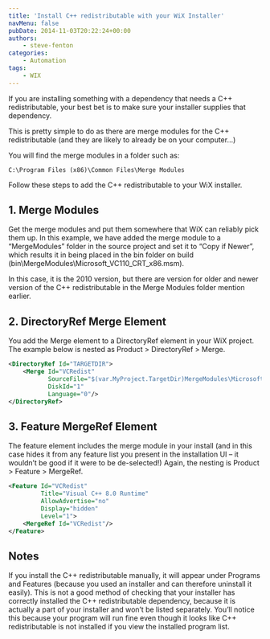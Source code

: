 ```yaml
---
title: 'Install C++ redistributable with your WiX Installer'
navMenu: false
pubDate: 2014-11-03T20:22:24+00:00
authors:
    - steve-fenton
categories:
    - Automation
tags:
    - WIX
---
```


If you are installing something with a dependency that needs a C++ redistributable, your best bet is to make sure your installer supplies that dependency.

This is pretty simple to do as there are merge modules for the C++ redistributable (and they are likely to already be on your computer…)

You will find the merge modules in a folder such as:

```
C:\Program Files (x86)\Common Files\Merge Modules
```

Follow these steps to add the C++ redistributable to your WiX installer.

## 1. Merge Modules

Get the merge modules and put them somewhere that WiX can reliably pick them up. In this example, we have added the merge module to a “MergeModules” folder in the source project and set it to “Copy if Newer”, which results it in being placed in the bin folder on build (bin\\MergeModules\\Microsoft\_VC110\_CRT\_x86.msm).

In this case, it is the 2010 version, but there are version for older and newer version of the C++ redistributable in the Merge Modules folder mention earlier.

## 2. DirectoryRef Merge Element

You add the Merge element to a DirectoryRef element in your WiX project. The example below is nested as Product > DirectoryRef > Merge.

```xml
<DirectoryRef Id="TARGETDIR">
    <Merge Id="VCRedist" 
           SourceFile="$(var.MyProject.TargetDir)MergeModules\Microsoft_VC110_CRT_x86.msm" 
           DiskId="1" 
           Language="0"/>
</DirectoryRef>
```

## 3. Feature MergeRef Element

The feature element includes the merge module in your install (and in this case hides it from any feature list you present in the installation UI – it wouldn’t be good if it were to be de-selected!) Again, the nesting is Product > Feature > MergeRef.

```xml
<Feature Id="VCRedist" 
         Title="Visual C++ 8.0 Runtime" 
         AllowAdvertise="no" 
         Display="hidden" 
         Level="1">
    <MergeRef Id="VCRedist"/>
</Feature>
```

## Notes

If you install the C++ redistributable manually, it will appear under Programs and Features (because you used an installer and can therefore uninstall it easily). This is not a good method of checking that your installer has correctly installed the C++ redistributable dependency, because it is actually a part of your installer and won’t be listed separately. You’ll notice this because your program will run fine even though it looks like C++ redistributable is not installed if you view the installed program list.
